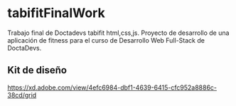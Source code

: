 # tabifitFinalWork
Trabajo final de Doctadevs tabifit html,css,js.
Proyecto de desarrollo de una aplicación de fitness para el curso de Desarrollo Web Full-Stack de DoctaDevs.
## Kit de diseño
https://xd.adobe.com/view/4efc6984-dbf1-4639-6415-cfc952a8886c-38cd/grid

